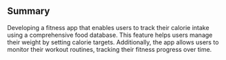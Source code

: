 ## Summary
Developing a fitness app that enables users to track their calorie intake using a comprehensive food database. This feature helps users manage their weight by setting calorie targets. Additionally, the app allows users to monitor their workout routines, tracking their fitness progress over time.
